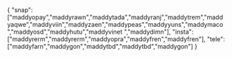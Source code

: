 {
  "snap":  ["maddyopay","maddyrawn","maddytada","maddyranj","maddytrem","maddyaqwe","maddyviin","maddyzaen","maddypeas","maddyyuns","maddymaco","maddyosd","maddyhutu","maddyvinet ","maddydimn"],
  "insta": ["maddyrerm","maddyrerm","maddyopra","maddyfren","maddyfren"],
  "tele":  ["maddyfarn","maddygon","maddytbd","maddytbd","maddygon"]
}
